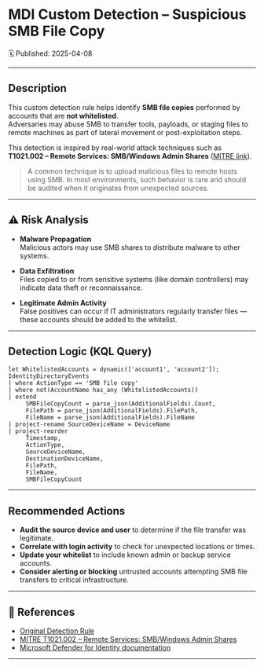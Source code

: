# MDI Custom Detection – Suspicious SMB File Copy  
🗓️ Published: 2025-04-08  

---

## Description

This custom detection rule helps identify **SMB file copies** performed by accounts that are **not whitelisted**.  
Adversaries may abuse SMB to transfer tools, payloads, or staging files to remote machines as part of lateral movement or post-exploitation steps.

This detection is inspired by real-world attack techniques such as **T1021.002 – Remote Services: SMB/Windows Admin Shares** ([MITRE link](https://attack.mitre.org/techniques/T1021/002)).

> A common technique is to upload malicious files to remote hosts using SMB. In most environments, such behavior is rare and should be audited when it originates from unexpected sources.

---

## ⚠️ Risk Analysis

- **Malware Propagation**  
  Malicious actors may use SMB shares to distribute malware to other systems.

- **Data Exfiltration**  
  Files copied to or from sensitive systems (like domain controllers) may indicate data theft or reconnaissance.

- **Legitimate Admin Activity**  
  False positives can occur if IT administrators regularly transfer files — these accounts should be added to the whitelist.

---

## Detection Logic (KQL Query)

```kql
let WhitelistedAccounts = dynamic(['account1', 'account2']);
IdentityDirectoryEvents
| where ActionType == 'SMB file copy'
| where not(AccountName has_any (WhitelistedAccounts))
| extend 
     SMBFileCopyCount = parse_json(AdditionalFields).Count,
     FilePath = parse_json(AdditionalFields).FilePath,
     FileName = parse_json(AdditionalFields).FileName
| project-rename SourceDeviceName = DeviceName
| project-reorder
     Timestamp,
     ActionType,
     SourceDeviceName,
     DestinationDeviceName,
     FilePath,
     FileName,
     SMBFileCopyCount
```

---

## Recommended Actions

- **Audit the source device and user** to determine if the file transfer was legitimate.
- **Correlate with login activity** to check for unexpected locations or times.
- **Update your whitelist** to include known admin or backup service accounts.
- **Consider alerting or blocking** untrusted accounts attempting SMB file transfers to critical infrastructure.

---

## 📎 References

- [Original Detection Rule](https://github.com/Bert-JanP/Hunting-Queries-Detection-Rules/blob/main/Defender%20For%20Identity/SMBFileCopy.md)
- [MITRE T1021.002 – Remote Services: SMB/Windows Admin Shares](https://attack.mitre.org/techniques/T1021/002)
- [Microsoft Defender for Identity documentation](https://learn.microsoft.com/en-us/defender-for-identity/)

---
